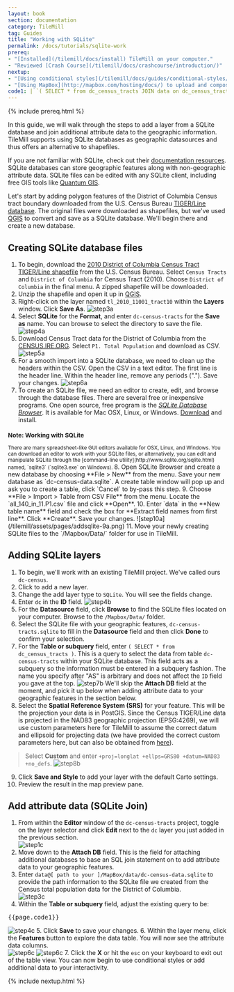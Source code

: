 ```yaml
---
layout: book
section: documentation
category: TileMill
tag: Guides
title: "Working with SQLite"
permalink: /docs/tutorials/sqlite-work
prereq:
- "[Installed](/tilemill/docs/install) TileMill on your computer."
- "Reviewed [Crash Course](/tilemill/docs/crashcourse/introduction/)"
nextup:
- "[Using conditional styles](/tilemill/docs/guides/conditional-styles/) to control the appearance of points based on data."
- "[Using MapBox](http://mapbox.com/hosting/docs/) to upload and composite your map."
code1: | `( SELECT * from dc_census_tracts JOIN data on dc_census_tracts.geoid10 = data.geoid )`  
---
```

{% include prereq.html %}

In this guide, we will walk through the steps to add a layer from a SQLite database and join additional attribute data to the geographic information. TileMill supports using SQLite databases as geographic datasources and thus offers an alternative to shapefiles. 

If you are not familiar with SQLite, check out their [documentation resources](http://www.sqlite.org/docs.html). SQLite databases can store geographic features along with non-geographic attribute data. SQLite files can be edited with any SQLite client, including free GIS tools like [Quantum GIS](http://www.qgis.org/). 

Let's start by adding polygon features of the District of Columbia Census tract boundary downloaded from the U.S. Census Bureau [TIGER/Line database](http://www.census.gov/geo/www/tiger/shp.html). The original files were downloaded as shapefiles, but we've used [QGIS](http://www.qgis.org/) to convert and save as a SQLite database. We'll begin there and create a new database. 

## Creating SQLite database files  

1. To begin, download the [2010 District of Columbia Census Tract TIGER/Line shapefile](http://www.census.gov/cgi-bin/geo/shapefiles2010/main) from the U.S. Census Bureau. Select `Census Tracts` and `District of Columbia` for Census Tract (2010). Choose `District of Columbia` in the final menu. A zipped shapefile will be downloaded.
2. Unzip the shapefile and open it up in [QGIS](http://www.qgis.org/).
3. Right-click on the layer named `tl_2010_11001_tract10` within the **Layers** window. Click **Save As**.
![step3a](/tilemill/assets/pages/addsqlite-3a.png)
4. Select **SQLite** for the **Format**, and enter `dc-census-tracts` for the **Save as** name. You can browse to select the directory to save the file. 
![step4a](/tilemill/assets/pages/addsqlite-4a.png)
5. Download Census Tract data for the District of Columbia from the [CENSUS.IRE.ORG](http://census.ire.org/data/bulkdata.html?state=11&sumlev=140). Select  `P1. Total Population` and download as CSV. 
![step5a](/tilemill/assets/pages/addsqlite-5a.png)
6. For a smooth import into a SQLite database, we need to clean up the headers within the CSV. Open the CSV in a text editor. The first line is the header line. Within the header line, remove any periods ("."). Save your changes. 
![step6a](/tilemill/assets/pages/addsqlite-6a.png)
7. To create an SQLite file, we need an editor to create, edit, and browse through the database files. There are several free or inexpensive programs. One open source, free program is the *[SQLite Database Browser](http://sqlitebrowser.sourceforge.net/)*. It is available for Mac OSX, Linux, or Windows. [Download](http://sourceforge.net/projects/sqlitebrowser/files/sqlitebrowser/1.3/) and install. 
>
<small class='note' markdown='1'>
<h3>Note: Working with SQLite</h3>
There are many spreadsheet-like GUI editors available for OSX, Linux, and Windows. You can download an editor to work with your SQLite files, or alternatively, you can edit and manipulate SQLite through the [command-line utility](http://www.sqlite.org/sqlite.html) named, `sqlite3` (`sqlite3.exe` on Windows).   
</small>
8. Open SQLite Browser and create a new database by choosing **File > New** from the menu. Save your new database as `dc-census-data.sqlite`. A create table window will pop up and ask you to create a table, click `Cancel` to by-pass this step.
9. Choose **File > Import > Table from CSV File** from the menu. Locate the `all_140_in_11.P1.csv` file and click **Open**.
10. Enter `data` in the **New table name** field and check the box for **Extract field names from first line**. Click **Create**. Save your changes.  
![step10a](/tilemill/assets/pages/addsqlite-9a.png)
11. Move your newly creating SQLite files to the `/Mapbox/Data/` folder for use in TileMill. 

## Adding SQLite layers

1. To begin, we'll work with an existing TileMill project. We've called ours `dc-census`.
2. Click to add a new layer.
3. Change the add layer type to `SQLite`. You will see the fields change. 
4. Enter `dc` in the **ID** field.
![step4b](/tilemill/assets/pages/addsqlite-4b.png)
5. For the **Datasource** field, click **Browse** to find the SQLite files located on your computer. Browse to the `/Mapbox/Data/` folder.
6. Select the SQLite file with your geographic features, `dc-census-tracts.sqlite` to fill in the **Datasource** field and then click **Done** to confirm your selection.  
7. For the **Table or subquery** field, enter `( SELECT * from dc_census_tracts )`. This is a query to select the data from table `dc-census-tracts` within your SQLite database. This field acts as a subquery so the information must be entered in a subquery fashion. The name you specify after "AS" is arbitrary and does not affect the `ID` field you gave at the top.
![step7b](/tilemill/assets/pages/addsqlite-7b.png)
    We'll skip the **Attach DB** field at the moment, and pick it up below when adding attribute data to your geographic features in the section below.  
8. 	Select the **Spatial Reference System (SRS)** for your feature. This will be the projection your data is in PostGIS. Since the Census TIGER/Line data is projected in the NAD83 geographic projection (EPSG:4269), we will use custom parameters here for TileMill to assume the correct datum and ellipsoid for projecting data (we have provided the correct custom parameters here, but can also be obtained from [here](http://spatialreference.org/ref/epsg/4269/)). 
>
>Select **Custom** and enter `+proj=longlat +ellps=GRS80 +datum=NAD83 +no_defs`.
![step8b](/tilemill/assets/pages/addsqlite-8b.png)
9. Click **Save and Style** to add your layer with the default Carto settings.
10. Preview the result in the map preview pane.

## Add attribute data (SQLite Join)

1. From within the **Editor** window of the `dc-census-tracts` project, toggle on the layer selector and click **Edit** next to the `dc` layer you just added in the previous section.  
![step1c](/tilemill/assets/pages/addsqlite-1c.png)
2. Move down to the **Attach DB** field. This is the field for attaching additional databases to base an SQL join statement on to add attribute data to your geographic features.  
3. Enter `data@[ path to your ]/MapBox/data/dc-census-data.sqlite` to provide the path information to the SQLite file we created from the Census total population data for the District of Columbia.  
![step3c](/tilemill/assets/pages/addsqlite-3c.png)
4. Within the **Table or subquery** field, adjust the existing query to be:
<pre>{{page.code1}}</pre>  
![step4c](/tilemill/assets/pages/addsqlite-4c.png)
5. Click **Save** to save your changes. 
6. Within the layer menu, click the **Features** button to explore the data table. You will now see the attribute data columns.  
![step6c](/tilemill/assets/pages/addsqlite-6c.png)
![step6c](/tilemill/assets/pages/addsqlite-7c.png)
7. Click the **X** or hit the `esc` on your keyboard to exit out of the table view. You can now begin to use conditional styles or add additional data to your interactivity.

{% include nextup.html %}
